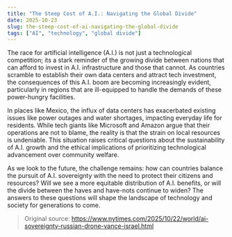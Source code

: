 ```yaml
---
title: "The Steep Cost of A.I.: Navigating the Global Divide"
date: 2025-10-23
slug: the-steep-cost-of-ai-navigating-the-global-divide
tags: ["AI", "technology", "global divide"]
---
```


The race for artificial intelligence (A.I.) is not just a technological competition; its a stark reminder of the growing divide between nations that can afford to invest in A.I. infrastructure and those that cannot. As countries scramble to establish their own data centers and attract tech investment, the consequences of this A.I. boom are becoming increasingly evident, particularly in regions that are ill-equipped to handle the demands of these power-hungry facilities.

In places like Mexico, the influx of data centers has exacerbated existing issues like power outages and water shortages, impacting everyday life for residents. While tech giants like Microsoft and Amazon argue that their operations are not to blame, the reality is that the strain on local resources is undeniable. This situation raises critical questions about the sustainability of A.I. growth and the ethical implications of prioritizing technological advancement over community welfare.

As we look to the future, the challenge remains: how can countries balance the pursuit of A.I. sovereignty with the need to protect their citizens and resources? Will we see a more equitable distribution of A.I. benefits, or will the divide between the haves and have-nots continue to widen? The answers to these questions will shape the landscape of technology and society for generations to come.
> Original source: https://www.nytimes.com/2025/10/22/world/ai-sovereignty-russian-drone-vance-israel.html